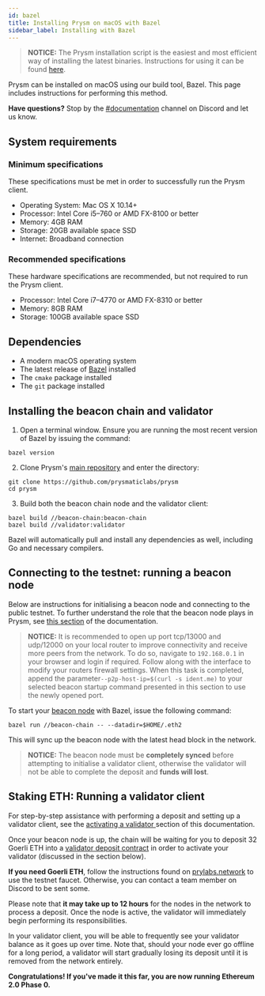```yaml
---
id: bazel
title: Installing Prysm on macOS with Bazel
sidebar_label: Installing with Bazel
---
```



   > **NOTICE:** The Prysm installation script is the easiest and most efficient way of installing the latest binaries. Instructions for using it can be found [here](/docs/install/mac).

Prysm can be installed on macOS using our build tool, Bazel. This page includes instructions for performing this method.

**Have questions?** Stop by the [#documentation](https://discord.gg/QQZMCgU) channel on Discord and let us know.

## System requirements

### Minimum specifications
These specifications must be met in order to successfully run the Prysm client.
* Operating System: Mac OS X 10.14+
* Processor: Intel Core i5–760 or AMD FX-8100 or better
* Memory: 4GB RAM
* Storage: 20GB available space SSD
* Internet: Broadband connection

### Recommended specifications
These hardware specifications are recommended, but not required to run the Prysm client.
* Processor: Intel Core i7–4770 or AMD FX-8310 or better
* Memory: 8GB RAM
* Storage: 100GB available space SSD

## Dependencies

* A modern macOS operating system
* The latest release of [Bazel](https://docs.bazel.build/versions/master/install.html) installed
* The `cmake` package installed
* The `git` package installed

## Installing the beacon chain and validator

1. Open a terminal window. Ensure you are running the most recent version of Bazel by issuing the command:

```text
bazel version
```

2. Clone Prysm's [main repository](https://github.com/prysmaticlabs/prysm) and enter the directory:

```text
git clone https://github.com/prysmaticlabs/prysm
cd prysm
```

3. Build both the beacon chain node and the validator client:

```text
bazel build //beacon-chain:beacon-chain
bazel build //validator:validator
```

Bazel will automatically pull and install any dependencies as well, including Go and necessary compilers.

## Connecting to the testnet: running a beacon node

Below are instructions for initialising a beacon node and connecting to the public testnet. To further understand the role that the beacon node plays in Prysm, see [this section](/docs/how-prysm-works/architecture-overview) of the documentation.


   > **NOTICE:** It is recommended to open up port tcp/13000 and udp/12000 on your local router to improve connectivity and receive more peers from the network. To do so, navigate to `192.168.0.1` in your browser and login if required. Follow along with the interface to modify your routers firewall settings. When this task is completed, append the parameter`--p2p-host-ip=$(curl -s ident.me)` to your selected beacon startup command presented in this section to use the newly opened port.


To start your [beacon node](/docs/how-prysm-works/beacon-node) with Bazel, issue the following command:

```text
bazel run //beacon-chain -- --datadir=$HOME/.eth2
```

This will sync up the beacon node with the latest head block in the network.

  > **NOTICE:** The beacon node must be **completely synced** before attempting to initialise a validator client, otherwise the validator will not be able to complete the deposit and **funds will lost**.

## Staking ETH: Running a validator client

For step-by-step assistance with performing a deposit and setting up a validator client, see the [activating a validator ](/docs/install/mac/activating-a-validator)section of this documentation.

Once your beacon node is up, the chain will be waiting for you to deposit 32 Goerli ETH into a [validator deposit contract](/docs/how-prysm-works/validator-deposit-contract) in order to activate your validator \(discussed in the section below\).

**If you need Goerli ETH**, follow the instructions found on [prylabs.network](https://prylabs.network) to use the testnet faucet. Otherwise, you can contact a team member on Discord to be sent some.

Please note that **it may take up to 12 hours** for the nodes in the network to process a deposit. Once the node is active, the validator will immediately begin performing its responsibilities.

In your validator client, you will be able to frequently see your validator balance as it goes up over time. Note that, should your node ever go offline for a long period, a validator will start gradually losing its deposit until it is removed from the network entirely.

**Congratulations! If you've made it this far, you are now running Ethereum 2.0 Phase 0.**
